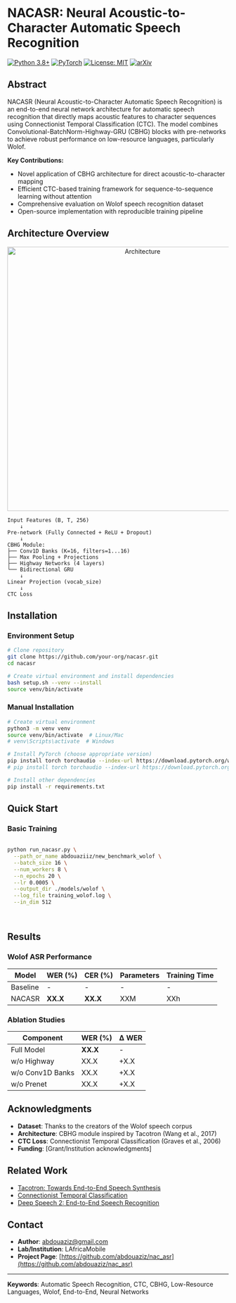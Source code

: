 # NACASR: Neural Acoustic-to-Character Automatic Speech Recognition

[![Python 3.8+](https://img.shields.io/badge/python-3.8+-blue.svg)](https://www.python.org/downloads/)
[![PyTorch](https://img.shields.io/badge/PyTorch-2.0+-orange.svg)](https://pytorch.org/)
[![License: MIT](https://img.shields.io/badge/License-MIT-yellow.svg)](https://opensource.org/licenses/MIT)
[![arXiv](https://img.shields.io/badge/arXiv-2023.xxxxx-b31b1b.svg)](https://arxiv.org/)

## Abstract

NACASR (Neural Acoustic-to-Character Automatic Speech Recognition) is an end-to-end neural network architecture for automatic speech recognition that directly maps acoustic features to character sequences using Connectionist Temporal Classification (CTC). The model combines Convolutional-BatchNorm-Highway-GRU (CBHG) blocks with pre-networks to achieve robust performance on low-resource languages, particularly Wolof.

**Key Contributions:**
- Novel application of CBHG architecture for direct acoustic-to-character mapping
- Efficient CTC-based training framework for sequence-to-sequence learning without attention
- Comprehensive evaluation on Wolof speech recognition dataset
- Open-source implementation with reproducible training pipeline

## Architecture Overview


<div align="center">
  <img src="https://media.licdn.com/dms/image/v2/D4E22AQHVVT5s1ABhYQ/feedshare-shrink_2048_1536/B4EZjrpp.1HgA0-/0/1756300223754?e=1760572800&v=beta&t=YHaDsjS7qrNhcUwOXJ_MaRhs_EwkgkTLt0iBU2GnduI" alt="Architecture" width="600"/>
</div>


```
Input Features (B, T, 256) 
    ↓
Pre-network (Fully Connected + ReLU + Dropout)
    ↓
CBHG Module:
├── Conv1D Banks (K=16, filters=1...16)
├── Max Pooling + Projections
├── Highway Networks (4 layers)
└── Bidirectional GRU
    ↓
Linear Projection (vocab_size)
    ↓
CTC Loss
```

## Installation

### Environment Setup

```bash
# Clone repository
git clone https://github.com/your-org/nacasr.git
cd nacasr

# Create virtual environment and install dependencies
bash setup.sh --venv --install
source venv/bin/activate
```

### Manual Installation

```bash
# Create virtual environment
python3 -m venv venv
source venv/bin/activate  # Linux/Mac
# venv\Scripts\activate  # Windows

# Install PyTorch (choose appropriate version)
pip install torch torchaudio --index-url https://download.pytorch.org/whl/cu118  # CUDA 11.8
# pip install torch torchaudio --index-url https://download.pytorch.org/whl/cpu  # CPU-only

# Install other dependencies
pip install -r requirements.txt
```

## Quick Start

### Basic Training

```bash
 
python run_nacasr.py \
  --path_or_name abdouaziiz/new_benchmark_wolof \
  --batch_size 16 \
  --num_workers 8 \
  --n_epochs 20 \
  --lr 0.0005 \
  --output_dir ./models/wolof \
  --log_file training_wolof.log \
  --in_dim 512

 
```

## Results

### Wolof ASR Performance

| Model | WER (%) | CER (%) | Parameters | Training Time |
|-------|---------|---------|------------|---------------|
| Baseline | - | - | - | - |
| NACASR | **XX.X** | **XX.X** | XXM | XXh |

### Ablation Studies

| Component | WER (%) | Δ WER |
|-----------|---------|-------|
| Full Model | **XX.X** | - |
| w/o Highway | XX.X | +X.X |
| w/o Conv1D Banks | XX.X | +X.X |
| w/o Prenet | XX.X | +X.X |


## Acknowledgments

- **Dataset**: Thanks to the creators of the Wolof speech corpus
- **Architecture**: CBHG module inspired by Tacotron (Wang et al., 2017)
- **CTC Loss**: Connectionist Temporal Classification (Graves et al., 2006)
- **Funding**: [Grant/Institution acknowledgments]

## Related Work

- [Tacotron: Towards End-to-End Speech Synthesis](https://arxiv.org/abs/1703.10135)
- [Connectionist Temporal Classification](https://www.cs.toronto.edu/~graves/icml_2006.pdf)
- [Deep Speech 2: End-to-End Speech Recognition](https://arxiv.org/abs/1512.02595)

## Contact

- **Author**: abdouaziz@gmail.com
- **Lab/Institution**: LAfricaMobile
- **Project Page**: [https://github.com/abdouaziz/nac_asr](https://github.com/abdouaziz/nac_asr)

---

**Keywords**: Automatic Speech Recognition, CTC, CBHG, Low-Resource Languages, Wolof, End-to-End, Neural Networks